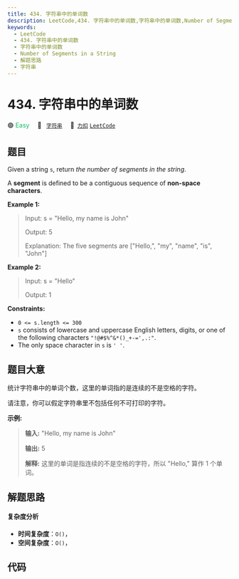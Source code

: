 ```yaml
---
title: 434. 字符串中的单词数
description: LeetCode,434. 字符串中的单词数,字符串中的单词数,Number of Segments in a String,解题思路,字符串
keywords:
  - LeetCode
  - 434. 字符串中的单词数
  - 字符串中的单词数
  - Number of Segments in a String
  - 解题思路
  - 字符串
---
```


# 434. 字符串中的单词数

🟢 <font color=#15bd66>Easy</font>&emsp; 🔖&ensp; [`字符串`](/tag/string.md)&emsp; 🔗&ensp;[`力扣`](https://leetcode.cn/problems/number-of-segments-in-a-string) [`LeetCode`](https://leetcode.com/problems/number-of-segments-in-a-string)

## 题目

Given a string `s`, return _the number of segments in the string_.

A **segment** is defined to be a contiguous sequence of **non-space
characters**.



**Example 1:**

> Input: s = "Hello, my name is John"
> 
> Output: 5
> 
> Explanation: The five segments are ["Hello,", "my", "name", "is", "John"]

**Example 2:**

> Input: s = "Hello"
> 
> Output: 1

**Constraints:**

  * `0 <= s.length <= 300`
  * `s` consists of lowercase and uppercase English letters, digits, or one of the following characters `"!@#$%^&*()_+-=',.:"`.
  * The only space character in `s` is `' '`.


## 题目大意

统计字符串中的单词个数，这里的单词指的是连续的不是空格的字符。

请注意，你可以假定字符串里不包括任何不可打印的字符。

**示例:**

> 
> 
> 
> 
> 
> **输入:** "Hello, my name is John"
> 
> **输出:** 5
> 
> **解释:** 这里的单词是指连续的不是空格的字符，所以 "Hello," 算作 1 个单词。
> 
> 


## 解题思路

#### 复杂度分析

- **时间复杂度**：`O()`，
- **空间复杂度**：`O()`，

## 代码

```javascript

```